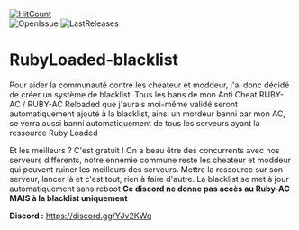 [![HitCount](http://hits.dwyl.com/Rubylium/https://githubcom/Rubylium/RubyLoaded-blacklist.svg)](http://hits.dwyl.com/Rubylium/https://githubcom/Rubylium/RubyLoaded-blacklist)<br>![OpenIssue](https://img.shields.io/github/issues/Rubylium/RubyLoaded-blacklist.svg?style=flat)
![LastReleases](https://img.shields.io/github/release/Rubylium/RubyLoaded-blacklist.svg?label=Last%20releases&style=flat)
<br>

# RubyLoaded-blacklist

Pour aider la communauté contre les cheateur et moddeur, j'ai donc décidé de créer un système de blacklist. Tous les bans de mon Anti Cheat RUBY-AC / RUBY-AC Reloaded que j'aurais moi-même validé seront automatiquement ajouté à la blacklist, ainsi un mordeur banni par mon AC, se verra aussi banni automatiquement de tous les serveurs ayant la ressource Ruby Loaded

Et les meilleurs ? C'est gratuit ! On a beau être des concurrents avec nos serveurs différents, notre ennemie commune reste les cheateur et moddeur qui peuvent ruiner les meilleurs des serveurs. Mettre la ressource sur son serveur, lancer là et c'est tout, rien à faire d'autre. La blacklist se met à jour automatiquement sans reboot
**Ce discord ne donne pas accès au Ruby-AC MAIS à la blacklist uniquement**

**Discord :** https://discord.gg/YJv2KWq
